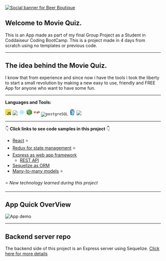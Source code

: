 [![Social banner for Beer Boutique](https://play-lh.googleusercontent.com/CEuBzhjSrMdLryPZvX-qxNbtpbGiGbGZHMDY1YT6pXfPAsRRKphwW2v-6hZmSz8PIMg)]()

## Welcome to Movie Quiz.

This is an App made as part of my final Group Project as a Student in Coddaiseur Coding BootCamp.
This is a project made in 4 days from scratch using no templates or previous code.

---

## The idea behind the Movie Quiz.

I know that from experience and since now i have the tools i took the liberty to start a small revolution by making a new easy to use, friendly and FREE App for anyone who want to have some fun.

---

**Languages and Tools:**

<code><img height="20" src="https://raw.githubusercontent.com/github/explore/80688e429a7d4ef2fca1e82350fe8e3517d3494d/topics/javascript/javascript.png"></code>
<code><img height="20" src="https://seeklogo.com/images/R/redux-logo-9CA6836C12-seeklogo.com.png"></code>
<code><img height="20" src="https://raw.githubusercontent.com/github/explore/80688e429a7d4ef2fca1e82350fe8e3517d3494d/topics/react/react.png"></code>
<code><img height="20" src="https://raw.githubusercontent.com/github/explore/80688e429a7d4ef2fca1e82350fe8e3517d3494d/topics/nodejs/nodejs.png"></code>
<code><img height="20" src="https://raw.githubusercontent.com/github/explore/80688e429a7d4ef2fca1e82350fe8e3517d3494d/topics/git/git.png"></code>
<code><img height='20' title='postgreSQL' src='https://user-images.githubusercontent.com/31222514/155521312-96e008ba-1d5e-409f-aaec-ca229ca275c6.jpeg'></code>
<code><img height='20' title= 'CSS3' src='https://raw.githubusercontent.com/github/explore/80688e429a7d4ef2fca1e82350fe8e3517d3494d/topics/css/css.png'></code>
<code><img height='20'  src='https://mui.com/static/logo.png'></code>

---

👇 **Click links to see code samples in this project** 👇

- [React](s) ⭐
- [Redux for state management]() ⭐
- [Express as web app framework](https://github.com/Vasileios1314/beer_boutique_backend/blob/master/index.js)
  - [REST API](https://github.com/Vasileios1314/beer_boutique_backend/tree/master/routers)
- [Sequelize as ORM](https://github.com/Vasileios1314/beer_boutique_backend/tree/master/models)
- [Many-to-many models](https://github.com/Vasileios1314/beer_boutique_backend/tree/master/models) ⭐

⭐ _New technology learned during this project_

---

## App Quick OverView

![App demo](./assets/Screen%20Recording%202022-05-10%20at%2012.gif)

---

## Backend server repo

The backend side of this project is an Express server using Sequelize. [Click here for more details](https://github.com/t0mc0llins/movie-quiz-backend)
